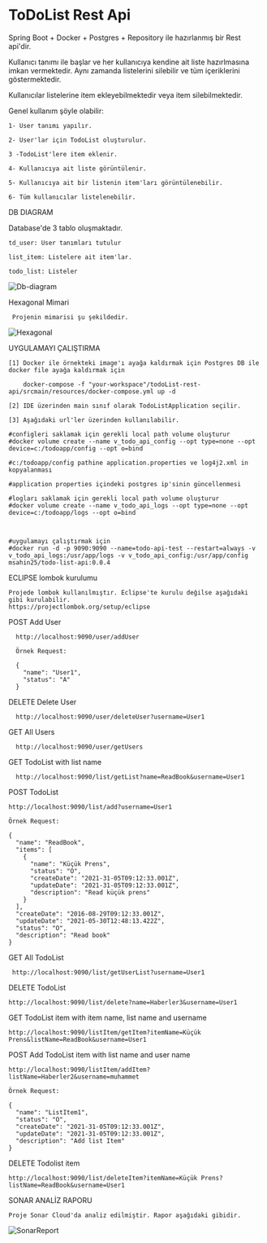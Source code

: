 
# ToDoList Rest Api
Spring Boot + Docker + Postgres + Repository ile hazırlanmış bir Rest api'dir.

Kullanıcı tanımı ile başlar ve her kullanıcıya kendine ait liste hazırlmasına imkan vermektedir. Aynı zamanda listelerini silebilir ve tüm içeriklerini göstermektedir.

Kullanıcılar listelerine item ekleyebilmektedir veya item silebilmektedir.


Genel kullanım şöyle olabilir:

    1- User tanımı yapılır. 
 
    2- User'lar için TodoList oluşturulur. 
 
    3 -TodoList'lere item eklenir.
 
    4- Kullanıcıya ait liste görüntülenir.
 
    5- Kullanıcıya ait bir listenin item'ları görüntülenebilir.
 
    6- Tüm kullanıcılar listelenebilir.
 
 DB DIAGRAM
 
 Database'de 3 tablo oluşmaktadır.
 
    td_user: User tanımları tutulur
 
    list_item: Listelere ait item'lar.
 
    todo_list: Listeler
 
  ![Db-diagram](https://user-images.githubusercontent.com/35562979/120171799-15bbf380-c20b-11eb-947d-e0a65504f862.png)


Hexagonal Mimari

     Projenin mimarisi şu şekildedir.

![Hexagonal](https://user-images.githubusercontent.com/35562979/120171422-b4942000-c20a-11eb-9300-82ea9d6d4581.png)

UYGULAMAYI ÇALIŞTIRMA

    [1] Docker ile örnekteki image'ı ayağa kaldırmak için Postgres DB ile docker file ayağa kaldırmak için

        docker-compose -f "your-workspace"/todoList-rest-api/srcmain/resources/docker-compose.yml up -d
    
    [2] IDE üzerinden main sınıf olarak TodoListApplication seçilir.
    
    [3] Aşağıdaki url'ler üzerinden kullanılabilir. 
    
    #configleri saklamak için gerekli local path volume oluşturur
    #docker volume create --name v_todo_api_config --opt type=none --opt device=c:/todoapp/config --opt o=bind
    
    #c:/todoapp/config pathine application.properties ve log4j2.xml in kopyalanması
    
    #application properties içindeki postgres ip'sinin güncellenmesi

    #logları saklamak için gerekli local path volume oluşturur
    #docker volume create --name v_todo_api_logs --opt type=none --opt device=c:/todoapp/logs --opt o=bind
    
    

    #uygulamayı çalıştırmak için
    #docker run -d -p 9090:9090 --name=todo-api-test --restart=always -v v_todo_api_logs:/usr/app/logs -v v_todo_api_config:/usr/app/config msahin25/todo-list-api:0.0.4


ECLIPSE lombok kurulumu

    Projede lombok kullanılmıştır. Eclipse'te kurulu değilse aşağıdaki gibi kurulabilir.
    https://projectlombok.org/setup/eclipse


POST Add User

      http://localhost:9090/user/addUser

      Örnek Request:

      {  
        "name": "User1",  
        "status": "A"  
      }

DELETE Delete User

      http://localhost:9090/user/deleteUser?username=User1

GET All Users

      http://localhost:9090/user/getUsers

GET TodoList with list name

      http://localhost:9090/list/getList?name=ReadBook&username=User1

POST TodoList 

    http://localhost:9090/list/add?username=User1

    Örnek Request: 

    {
      "name": "ReadBook",  
      "items": [  
        {    
          "name": "Küçük Prens",      
          "status": "O",      
          "createDate": "2021-31-05T09:12:33.001Z",      
          "updateDate": "2021-31-05T09:12:33.001Z",      
          "description": "Read küçük prens"      
        }    
      ],  
      "createDate": "2016-08-29T09:12:33.001Z",  
      "updateDate": "2021-05-30T12:48:13.422Z",  
      "status": "O",  
      "description": "Read book"  
    }

GET All TodoList  

     http://localhost:9090/list/getUserList?username=User1

DELETE TodoList

    http://localhost:9090/list/delete?name=Haberler3&username=User1

GET TodoList item with item name, list name and username

    http://localhost:9090/listItem/getItem?itemName=Küçük Prens&listName=ReadBook&username=User1

POST Add TodoList item with list name and user name

    http://localhost:9090/listItem/addItem?listName=Haberler2&username=muhammet

    Örnek Request:

    {
      "name": "ListItem1",  
      "status": "O",  
      "createDate": "2021-31-05T09:12:33.001Z",  
      "updateDate": "2021-31-05T09:12:33.001Z",  
      "description": "Add list Item"  
    }


DELETE Todolist item

    http://localhost:9090/list/deleteItem?itemName=Küçük Prens?listName=ReadBook&username=User1
 
 
 SONAR ANALİZ RAPORU
 
    Proje Sonar Cloud'da analiz edilmiştir. Rapor aşağıdaki gibidir.
 
   ![SonarReport](https://user-images.githubusercontent.com/35562979/120174124-69c7d780-c20d-11eb-9996-97084bb76d4c.png)
